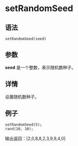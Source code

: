 # setRandomSeed

## 语法

`setRandomSeed(seed)`

## 参数

**seed** 是一个整数，表示随机数种子。

## 详情

设置随机数种子。

## 例子

```
setRandomSeed(5);
rand(10, 10);
```

输出返回：[2,0,8,8,2,3,9,9,4,0]

